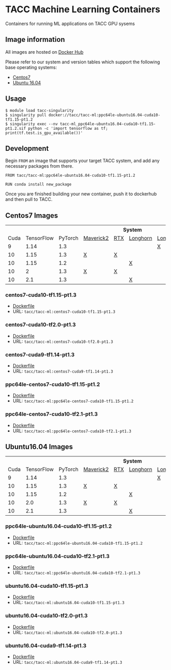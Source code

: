 # TACC Machine Learning Containers


Containers for running ML applications on TACC GPU sysems

## Image information

All images are hosted on [Docker Hub](https://hub.docker.com/r/tacc/tacc-ml/tags)

Please refer to our system and version tables which support the following base operating systems:

- [Centos7](#centos7-images)
- [Ubuntu 16.04](#ubuntu1604-images)

## Usage

```
$ module load tacc-singularity
$ singularity pull docker://tacc/tacc-ml:ppc64le-ubuntu16.04-cuda10-tf1.15-pt1.2
$ singularity exec --nv tacc-ml_ppc64le-ubuntu16.04-cuda10-tf1.15-pt1.2.sif python -c 'import tensorflow as tf; print(tf.test.is_gpu_available())'                                                           
```

## Development

Begin `FROM` an image that supports your target TACC system, and add any necessary packages from there.

```
FROM tacc/tacc-ml:ppc64le-ubuntu16.04-cuda10-tf1.15-pt1.2

RUN conda install new_package
```

Once you are finished building your new container, push it to dockerhub and then pull to TACC.

## Centos7 Images
<table>
  <tr>
    <th></th>
    <th></th>
    <th></th>
    <th colspan="4">System</th>
  </tr>
  <tr>
    <td>Cuda</td>
    <td>TensorFlow</td>
    <td>PyTorch</td>
    <td><a href="https://portal.tacc.utexas.edu/user-guides/maverick2">Maverick2</a></td>
    <td><a href="https://fronteraweb.tacc.utexas.edu/user-guide/system/#gpu-nodes">RTX</a></td>
    <td><a href="https://portal.tacc.utexas.edu/user-guides/longhorn">Longhorn</a></td>
    <td><a href="https://portal.tacc.utexas.edu/user-guides/lonestar5">Lonestar5</a></td>
  </tr>
  <tr>
    <td>9</td>
    <td>1.14</td>
    <td>1.3</td>
    <td></td>
    <td></td>
    <td></td>
    <td><a href="#centos7-cuda9-tf1.14-pt1.3">X</a></td>
  </tr>
  <tr>
    <td>10</td>
    <td>1.15</td>
    <td>1.3</td>
    <td><a href="#centos7-cuda10-tf1.15-pt1.3">X</a></td>
    <td><a href="#centos7-cuda10-tf1.15-pt1.3">X</a></td>
    <td></td>
    <td></td>
  </tr>
  <tr>
    <td>10</td>
    <td>1.15</td>
    <td>1.2</td>
    <td></td>
    <td></td>
    <td><a href="#ppc64le-centos7-cuda10-tf1.15-pt1.2">X</a></td>
    <td></td>
  </tr>
  <tr>
    <td>10</td>
    <td>2</td>
    <td>1.3</td>
    <td><a href="#centos7-cuda10-tf2.0-pt1.3">X</a></td>
    <td><a href="#centos7-cuda10-tf2.0-pt1.3">X</a></td>
    <td></td>
    <td></td>
  </tr>
  <tr>
    <td>10</td>
    <td>2.1</td>
    <td>1.3</td>
    <td></td>
    <td></td>
    <td><a href="#ppc64le-centos7-cuda10-tf2.1-pt1.3">X</a></td>
    <td></td>
  </tr>
</table>

### centos7-cuda10-tf1.15-pt1.3
* [Dockerfile](containers/tf-conda)
* URL: `tacc/tacc-ml:centos7-cuda10-tf1.15-pt1.3`
### centos7-cuda10-tf2.0-pt1.3
* [Dockerfile](containers/tf-conda)
* URL: `tacc/tacc-ml:centos7-cuda10-tf2.0-pt1.3`
### centos7-cuda9-tf1.14-pt1.3
* [Dockerfile](containers/tf-conda)
* URL: `tacc/tacc-ml:centos7-cuda9-tf1.14-pt1.3`
### ppc64le-centos7-cuda10-tf1.15-pt1.2
* [Dockerfile](containers/tf-ppc64le)
* URL: `tacc/tacc-ml:ppc64le-centos7-cuda10-tf1.15-pt1.2`
### ppc64le-centos7-cuda10-tf2.1-pt1.3
* [Dockerfile](containers/tf-ppc64le)
* URL: `tacc/tacc-ml:ppc64le-centos7-cuda10-tf2.1-pt1.3`

## Ubuntu16.04 Images
<table>
  <tr>
    <th></th>
    <th></th>
    <th></th>
    <th colspan="4">System</th>
  </tr>
  <tr>
    <td>Cuda</td>
    <td>TensorFlow</td>
    <td>PyTorch</td>
    <td><a href="https://portal.tacc.utexas.edu/user-guides/maverick2">Maverick2</a></td>
    <td><a href="https://fronteraweb.tacc.utexas.edu/user-guide/system/#gpu-nodes">RTX</a></td>
    <td><a href="https://portal.tacc.utexas.edu/user-guides/longhorn">Longhorn</a></td>
    <td><a href="https://portal.tacc.utexas.edu/user-guides/lonestar5">Lonestar5</a></td>
  </tr>
  <tr>
    <td>9</td>
    <td>1.14</td>
    <td>1.3</td>
    <td></td>
    <td></td>
    <td></td>
    <td><a href="#ubuntu16.04-cuda9-tf1.14-pt1.3">X</a></td>
  </tr>
  <tr>
    <td>10</td>
    <td>1.15</td>
    <td>1.3</td>
    <td><a href="#ubuntu16.04-cuda10-tf1.15-pt1.3">X</a></td>
    <td><a href="#ubuntu16.04-cuda10-tf1.15-pt1.3">X</a></td>
    <td></td>
    <td></td>
  </tr>
  <tr>
    <td>10</td>
    <td>1.15</td>
    <td>1.2</td>
    <td></td>
    <td></td>
    <td><a href="#ppc64le-ubuntu16.04-cuda10-tf1.15-pt1.2">X</a></td>
    <td></td>
  </tr>
  <tr>
    <td>10</td>
    <td>2.0</td>
    <td>1.3</td>
    <td><a href="#ubuntu16.04-cuda10-tf2.0-pt1.3">X</a></td>
    <td><a href="#ubuntu16.04-cuda10-tf2.0-pt1.3">X</a></td>
    <td></td>
    <td></td>
  </tr>
  <tr>
    <td>10</td>
    <td>2.1</td>
    <td>1.3</td>
    <td></td>
    <td></td>
    <td><a href="#ppc64le-ubuntu16.04-cuda10-tf2.1-pt1.3">X</a></td>
    <td></td>
  </tr>
</table>

### ppc64le-ubuntu16.04-cuda10-tf1.15-pt1.2
* [Dockerfile](containers/tf-ppc64le)
* URL: `tacc/tacc-ml:ppc64le-ubuntu16.04-cuda10-tf1.15-pt1.2`
### ppc64le-ubuntu16.04-cuda10-tf2.1-pt1.3
* [Dockerfile](containers/tf-ppc64le)
* URL: `tacc/tacc-ml:ppc64le-ubuntu16.04-cuda10-tf2.1-pt1.3`
### ubuntu16.04-cuda10-tf1.15-pt1.3
* [Dockerfile](containers/tf-conda)
* URL: `tacc/tacc-ml:ubuntu16.04-cuda10-tf1.15-pt1.3`
### ubuntu16.04-cuda10-tf2.0-pt1.3
* [Dockerfile](containers/tf-conda)
* URL: `tacc/tacc-ml:ubuntu16.04-cuda10-tf2.0-pt1.3`
### ubuntu16.04-cuda9-tf1.14-pt1.3
* [Dockerfile](containers/tf-conda)
* URL: `tacc/tacc-ml:ubuntu16.04-cuda9-tf1.14-pt1.3`
